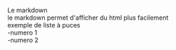 Le markdown</br>
le markdown permet d'afficher du html plus facilement</br>
exemple de liste à puces</br>
-numero 1</br>
-numero 2
